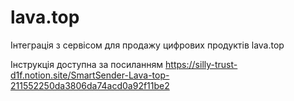 # lava.top
Інтеграція з сервісом для продажу цифрових продуктів lava.top

Інструкція доступна за посиланням https://silly-trust-d1f.notion.site/SmartSender-Lava-top-211552250da3806da74acd0a92f11be2
